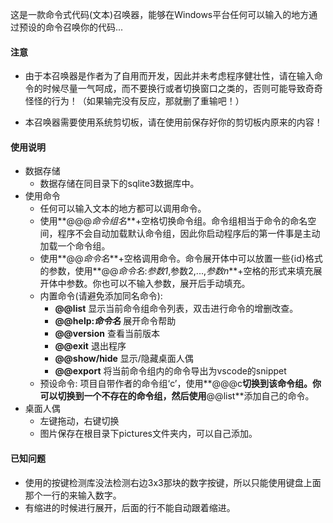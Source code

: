 这是一款命令式代码(文本)召唤器，能够在Windows平台任何可以输入的地方通过预设的命令召唤你的代码...

#### 注意

* 由于本召唤器是作者为了自用而开发，因此并未考虑程序健壮性，请在输入命令的时候尽量一气呵成，而不要换行或者切换窗口之类的，否则可能导致奇奇怪怪的行为！（如果输完没有反应，那就删了重输吧！）

* 本召唤器需要使用系统剪切板，请在使用前保存好你的剪切板内原来的内容！

#### 使用说明

* 数据存储
  * 数据存储在同目录下的sqlite3数据库中。
* 使用命令
  * 任何可以输入文本的地方都可以调用命令。
  * 使用**@@@*命令组名***+空格切换命令组。命令组相当于命令的命名空间，程序不会自动加载默认命令组，因此你启动程序后的第一件事是主动加载一个命令组。
  * 使用**@@*命令名***+空格调用命令。命令展开体中可以放置一些{id}格式的参数，使用**@@*命令名*:*参数1*,参数2,...,*参数n***+空格的形式来填充展开体中参数。你也可以不输入参数，展开后手动填充。
  * 内置命令(请避免添加同名命令): 
    * **@@list** 显示当前命令组命令列表，双击进行命令的增删改查。
    * **@@help:*命令名*** 展开命令帮助
    * **@@version** 查看当前版本
    * **@@exit** 退出程序
    * **@@show/hide** 显示/隐藏桌面人偶
    * **@@export** 将当前命令组内的命令导出为vscode的snippet
  * 预设命令: 项目自带作者的命令组‘c’，使用**@@@c**切换到该命令组。你可以切换到一个不存在的命令组，然后使用**@@list**添加自己的命令。
* 桌面人偶
  * 左键拖动，右键切换
  * 图片保存在根目录下pictures文件夹内，可以自己添加。


#### 已知问题

* 使用的按键检测库没法检测右边3x3那块的数字按键，所以只能使用键盘上面那个一行的来输入数字。
* 有缩进的时候进行展开，后面的行不能自动跟着缩进。

